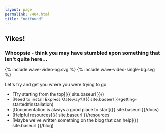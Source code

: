 ```yaml
---
layout: page
permalink: /404.html
title: "notfound"
---
```

## Yikes!

### Whoopsie - think you may have stumbled upon something that isn't quite here...

{% include wave-video-bg.svg %}
{% include wave-video-single-bg.svg %}

Let's try and get you where you were trying to go

- [Try starting from the top]({{ site.baseurl }}/)
- [Need to install Express Gateway?]({{ site.baseurl }}/getting-started#installation)
- [Documentation is always a good place to start]({{ site.baseurl }}/docs)
- [Helpful resources]({{ site.baseurl }}/resources)
- [Maybe we've written something on the blog that can help]({{ site.baseurl }}/blog)

